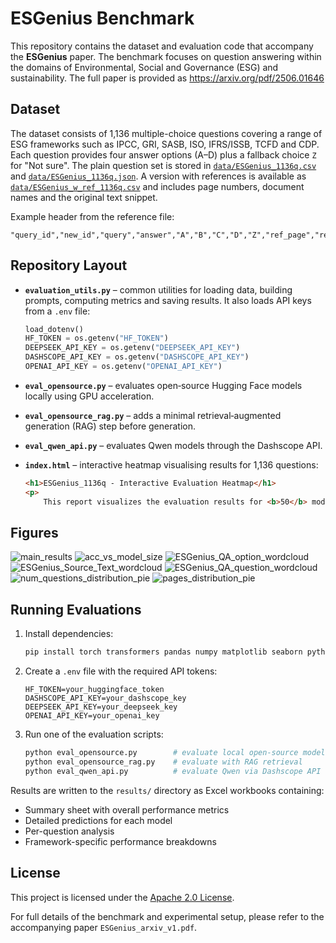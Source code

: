 # ESGenius Benchmark

This repository contains the dataset and evaluation code that accompany the **ESGenius** paper. The benchmark focuses on question answering within the domains of Environmental, Social and Governance (ESG) and sustainability. The full paper is provided as https://arxiv.org/pdf/2506.01646

## Dataset

The dataset consists of 1,136 multiple-choice questions covering a range of ESG frameworks such as IPCC, GRI, SASB, ISO, IFRS/ISSB, TCFD and CDP. Each question provides four answer options (A–D) plus a fallback choice `Z` for "Not sure". The plain question set is stored in [`data/ESGenius_1136q.csv`](data/ESGenius_1136q.csv) and [`data/ESGenius_1136q.json`](data/ESGenius_1136q.json). A version with references is available as [`data/ESGenius_w_ref_1136q.csv`](data/ESGenius_w_ref_1136q.csv) and includes page numbers, document names and the original text snippet.

Example header from the reference file:

```csv
"query_id","new_id","query","answer","A","B","C","D","Z","ref_page","ref_doc","source_text"
```

## Repository Layout

- **`evaluation_utils.py`** – common utilities for loading data, building prompts, computing metrics and saving results. It also loads API keys from a `.env` file:

  ```python
  load_dotenv()
  HF_TOKEN = os.getenv("HF_TOKEN")
  DEEPSEEK_API_KEY = os.getenv("DEEPSEEK_API_KEY")
  DASHSCOPE_API_KEY = os.getenv("DASHSCOPE_API_KEY")
  OPENAI_API_KEY = os.getenv("OPENAI_API_KEY")
  ```

- **`eval_opensource.py`** – evaluates open‑source Hugging Face models locally using GPU acceleration.
- **`eval_opensource_rag.py`** – adds a minimal retrieval‑augmented generation (RAG) step before generation.
- **`eval_qwen_api.py`** – evaluates Qwen models through the Dashscope API.
- **`index.html`** – interactive heatmap visualising results for 1,136 questions:

  ```html
  <h1>ESGenius_1136q - Interactive Evaluation Heatmap</h1>
  <p>
      This report visualizes the evaluation results for <b>50</b> models tested on <b>1136</b> questions from the <b>ESGenius_1136q</b> benchmark dataset.
  ```

## Figures

![main_results](figures/main_results.png)
![acc_vs_model_size](figures/acc_vs_model_size.png)
![ESGenius_QA_option_wordcloud](figures/ESGenius_QA_option_wordcloud.png)
![ESGenius_Source_Text_wordcloud](figures/ESGenius_Source_Text_wordcloud.png)
![ESGenius_QA_question_wordcloud](figures/ESGenius_QA_question_wordcloud.png)
![num_questions_distribution_pie](figures/num_questions_distribution_pie.png)
![pages_distribution_pie](figures/pages_distribution_pie.png)

## Running Evaluations

1. Install dependencies:
   ```bash
   pip install torch transformers pandas numpy matplotlib seaborn python-dotenv
   ```

2. Create a `.env` file with the required API tokens:
   ```
   HF_TOKEN=your_huggingface_token
   DASHSCOPE_API_KEY=your_dashscope_key
   DEEPSEEK_API_KEY=your_deepseek_key
   OPENAI_API_KEY=your_openai_key
   ```

3. Run one of the evaluation scripts:
   ```bash
   python eval_opensource.py        # evaluate local open‑source models
   python eval_opensource_rag.py    # evaluate with RAG retrieval
   python eval_qwen_api.py          # evaluate Qwen via Dashscope API
   ```

Results are written to the `results/` directory as Excel workbooks containing:
- Summary sheet with overall performance metrics
- Detailed predictions for each model
- Per-question analysis
- Framework-specific performance breakdowns

## License

This project is licensed under the [Apache 2.0 License](LICENSE).

For full details of the benchmark and experimental setup, please refer to the accompanying paper `ESGenius_arxiv_v1.pdf`.
